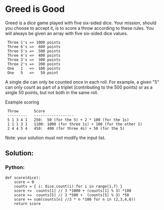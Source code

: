 # Greed is Good
Greed is a dice game played with five six-sided dice. Your mission, should you choose to accept it, is to score a throw according to these rules. You will always be given an array with five six-sided dice values.

```
 Three 1's => 1000 points
 Three 6's =>  600 points
 Three 5's =>  500 points
 Three 4's =>  400 points
 Three 3's =>  300 points
 Three 2's =>  200 points
 One   1   =>  100 points
 One   5   =>   50 point

 ```
A single die can only be counted once in each roll. For example, a given "5" can only count as part of a triplet (contributing to the 500 points) or as a single 50 points, but not both in the same roll.

Example scoring

```
 Throw       Score
 ---------   ------------------
 5 1 3 4 1   250:  50 (for the 5) + 2 * 100 (for the 1s)
 1 1 1 3 1   1100: 1000 (for three 1s) + 100 (for the other 1)
 2 4 4 5 4   450:  400 (for three 4s) + 50 (for the 5)
 ```
Note: your solution must not modify the input list.


## Solution:
### Python:

```
def score(dice):
    score = 0 
    counts = { i: dice.count(i) for i in range(1,7) }
    score +=  counts[1] // 3 *1000 + (counts[1] % 3) *100
    score +=  counts[5] // 3 *500 +  (counts[5] % 3) *50
    score += sum(counts[n] //3 * n *100 for n in (2,3,4,6))
    return score  

```